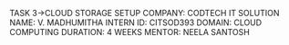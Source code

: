 TASK 3->CLOUD STORAGE SETUP 
COMPANY: CODTECH IT SOLUTION 
NAME: V. MADHUMITHA
INTERN ID: CITSOD393
DOMAIN: CLOUD COMPUTING 
DURATION: 4 WEEKS 
MENTOR: NEELA SANTOSH
